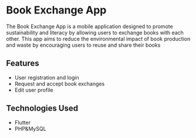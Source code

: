 # Book Exchange App

The Book Exchange App is a mobile application designed to promote sustainability and literacy by allowing users to exchange books with each other. This app aims to reduce the environmental impact of book production and waste by encouraging users to reuse and share their books

## Features

- User registration and login
- Request and accept book exchanges
- Edit user profile

## Technologies Used
- Flutter
- PHP&MySQL
